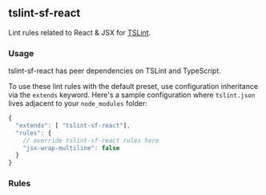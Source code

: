 tslint-sf-react
------------

Lint rules related to React & JSX for [TSLint](https://github.com/palantir/tslint/).

### Usage

tslint-sf-react has peer dependencies on TSLint and TypeScript.

To use these lint rules with the default preset, use configuration inheritance via the `extends` keyword.
Here's a sample configuration where `tslint.json` lives adjacent to your `node_modules` folder:

```js
{
  "extends": [ "tslint-sf-react"],
  "rules": {
    // override tslint-sf-react rules here
    "jsx-wrap-multiline": false
  }
}
```

### Rules
